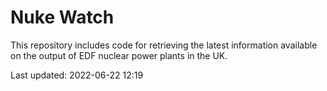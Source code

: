 # Nuke Watch

This repository includes code for retrieving the latest information available on the output of EDF nuclear power plants in the UK.

Last updated: 2022-06-22 12:19